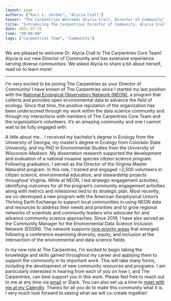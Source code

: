 ```yaml
---
layout: page
authors: ["Kari L. Jordan", "Alycia Crall"]
teaser: "The Carpentries Welcomes Alycia Crall, Director of Community"
title: "Introducing The Carpentries Director of Community, Alycia Crall"
date: 2021-07-15
time: "09:00:00"
tags: ["Carpentries Team", "Community"]
---
```


We are pleased to welcome Dr. Alycia Crall to The Carpentries Core Team! Alycia is our new Director of Community and has extensive experience serving diverse communities. We asked Alycia to share a bit about herself, read on to learn more!

---------------
I’m very excited to be joining The Carpentries as your Director of Community! I have known of The Carpentries since I started my last position with the [National Ecological Observatory Network (NEON)](https://www.neonscience.org/), a program that collects and provides open environmental data to advance the field of ecology. Since that time, the positive reputation of the organization has been underscored through my work within the data science community and through my interactions with members of The Carpentries Core Team and the organization’s volunteers. It’s an amazing community and one I cannot wait to be fully engaged with.  

A little about me... I received my bachelor’s degree in Ecology from the University of Georgia, my master’s degree in Ecology from Colorado State University, and my PhD in Environmental Studies from the University of Wisconsin-Madison. My dissertation research supported the development and evaluation of a national invasive species citizen science program. Following graduation, I served as the Director of the Virginia Master Naturalist program. In this role, I trained and engaged ~2,500 volunteers in citizen science, environmental education, and stewardship projects throughout Virginia. While at NEON, I led strategic engagement activities, identifying outcomes for all the program’s community engagement activities along with metrics and milestones tied to its strategic plan. Most recently, we co-developed a new program with the American Geophysical Union’s Thriving Earth Exchange to support local communities in using NEON data and resources to address their needs and priorities and to grow regional networks of scientists and community leaders who advocate for and advance community science approaches. Since 2019, I have also served as the Community Manager for the Environmental Data Science Inclusion Network (EDSIN). The network supports [nine priority areas](https://qubeshub.org/community/groups/edsin/) that emerged following a conference examining diversity, equity, and inclusion at the intersection of the environmental and data science fields.

In my new role at The Carpentries, I’m excited to begin taking the knowledge and skills gained throughout my career and applying them to support the community in its important work. This will take many forms, including the development of new community resources and programs. I am particularly interested in hearing from each of you on how I, and The Carpentries, can best support you in this work. Please feel free to reach out to me at any time via [email](mailto:alycia@carpentries.org) or Slack. You can also set up a time to [meet with me at my Calendly](http://calendly.com/alycia-carpentries). Thanks for all you do to make this community what it is. I very much look forward to seeing what we will co-create together!
